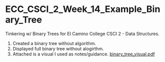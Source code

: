 # ECC_CSCI_2_Week_14_Example_Binary_Tree
Tinkering w/ Binary Trees for El Camino College CSCI 2 - Data Structures.
 1. Created a binary tree without algorithm.
 2. Displayed full binary tree without alogirthm.
 3. Attached is a visual I used as notes/guidance.
[binary_tree_visual.pdf](https://github.com/morisgomez/ECC_CSCI_2_Week_14_Example_Binary_Tree/files/15373169/binary_tree_visual.pdf)
